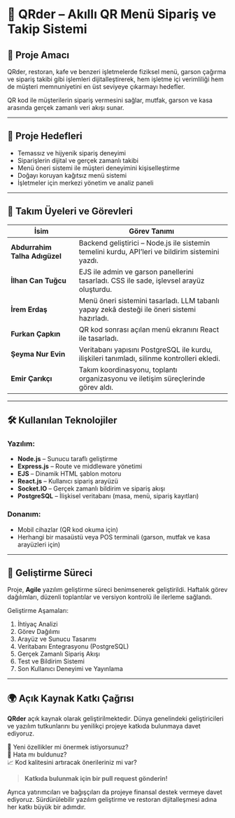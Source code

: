 # 📱 QRder – Akıllı QR Menü Sipariş ve Takip Sistemi

## 🎯 Proje Amacı

QRder, restoran, kafe ve benzeri işletmelerde fiziksel menü, garson çağırma ve sipariş takibi gibi işlemleri dijitalleştirerek, hem işletme içi verimliliği hem de müşteri memnuniyetini en üst seviyeye çıkarmayı hedefler. 

QR kod ile müşterilerin sipariş vermesini sağlar, mutfak, garson ve kasa arasında gerçek zamanlı veri akışı sunar.

---

## 🌟 Proje Hedefleri

- Temassız ve hijyenik sipariş deneyimi
- Siparişlerin dijital ve gerçek zamanlı takibi
- Menü öneri sistemi ile müşteri deneyimini kişiselleştirme
- Doğayı koruyan kağıtsız menü sistemi
- İşletmeler için merkezi yönetim ve analiz paneli

---

## 👥 Takım Üyeleri ve Görevleri

| İsim                  | Görev Tanımı                                                                 |
|-----------------------|------------------------------------------------------------------------------|
| **Abdurrahim Talha Adıgüzel** | Backend geliştirici – Node.js ile sistemin temelini kurdu, API’leri ve bildirim sistemini yazdı. |
| **İlhan Can Tuğcu**           | EJS ile admin ve garson panellerini tasarladı. CSS ile sade, işlevsel arayüz oluşturdu.         |
| **İrem Erdaş**                | Menü öneri sistemini tasarladı. LLM tabanlı yapay zekâ desteği ile öneri sistemi hazırladı.       |
| **Furkan Çapkın**             | QR kod sonrası açılan menü ekranını React ile tasarladı.                                         |
| **Şeyma Nur Evin**            | Veritabanı yapısını PostgreSQL ile kurdu, ilişkileri tanımladı, silinme kontrolleri ekledi.      |
| **Emir Çarıkçı**              | Takım koordinasyonu, toplantı organizasyonu ve iletişim süreçlerinde görev aldı.                 |

---

## 🛠️ Kullanılan Teknolojiler

### Yazılım:
- **Node.js** – Sunucu taraflı geliştirme
- **Express.js** – Route ve middleware yönetimi
- **EJS** – Dinamik HTML şablon motoru
- **React.js** – Kullanıcı sipariş arayüzü
- **Socket.IO** – Gerçek zamanlı bildirim ve sipariş akışı
- **PostgreSQL** – İlişkisel veritabanı (masa, menü, sipariş kayıtları)

### Donanım:
- Mobil cihazlar (QR kod okuma için)
- Herhangi bir masaüstü veya POS terminali (garson, mutfak ve kasa arayüzleri için)

---

## 🔄 Geliştirme Süreci

Proje, **Agile** yazılım geliştirme süreci benimsenerek geliştirildi. Haftalık görev dağılımları, düzenli toplantılar ve versiyon kontrolü ile ilerleme sağlandı.

Geliştirme Aşamaları:
1. İhtiyaç Analizi
2. Görev Dağılımı
3. Arayüz ve Sunucu Tasarımı
4. Veritabanı Entegrasyonu (PostgreSQL)
5. Gerçek Zamanlı Sipariş Akışı
6. Test ve Bildirim Sistemi
7. Son Kullanıcı Deneyimi ve Yayınlama

---

## 🌍 Açık Kaynak Katkı Çağrısı

**QRder** açık kaynak olarak geliştirilmektedir. Dünya genelindeki geliştiricileri ve yazılım tutkunlarını bu yenilikçi projeye katkıda bulunmaya davet ediyoruz.

🔧 Yeni özellikler mi önermek istiyorsunuz?  
🐞 Hata mı buldunuz?  
📈 Kod kalitesini artıracak önerileriniz mi var?

> **Katkıda bulunmak için bir pull request gönderin!**

Ayrıca yatırımcıları ve bağışçıları da projeye finansal destek vermeye davet ediyoruz. Sürdürülebilir yazılım geliştirme ve restoran dijitalleşmesi adına her katkı büyük bir adımdır.
